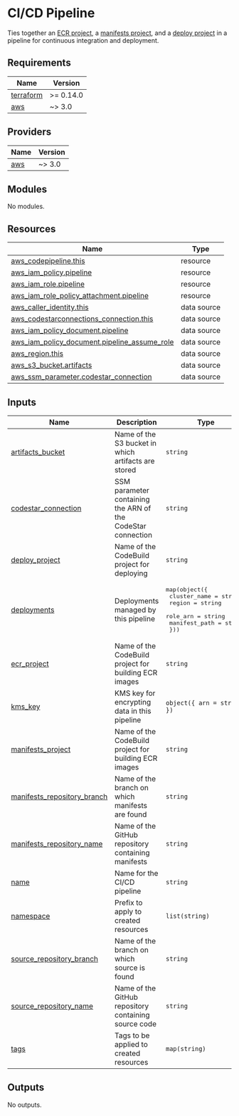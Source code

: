 # CI/CD Pipeline

Ties together an [ECR project], a [manifests project], and a [deploy project] in
a pipeline for continuous integration and deployment.

[ECR project]: ../ecr-project
[manifests project]: ../manifests-project
[deploy project]: ../deploy-project

<!-- BEGIN_TF_DOCS -->
## Requirements

| Name | Version |
|------|---------|
| <a name="requirement_terraform"></a> [terraform](#requirement\_terraform) | >= 0.14.0 |
| <a name="requirement_aws"></a> [aws](#requirement\_aws) | ~> 3.0 |

## Providers

| Name | Version |
|------|---------|
| <a name="provider_aws"></a> [aws](#provider\_aws) | ~> 3.0 |

## Modules

No modules.

## Resources

| Name | Type |
|------|------|
| [aws_codepipeline.this](https://registry.terraform.io/providers/hashicorp/aws/latest/docs/resources/codepipeline) | resource |
| [aws_iam_policy.pipeline](https://registry.terraform.io/providers/hashicorp/aws/latest/docs/resources/iam_policy) | resource |
| [aws_iam_role.pipeline](https://registry.terraform.io/providers/hashicorp/aws/latest/docs/resources/iam_role) | resource |
| [aws_iam_role_policy_attachment.pipeline](https://registry.terraform.io/providers/hashicorp/aws/latest/docs/resources/iam_role_policy_attachment) | resource |
| [aws_caller_identity.this](https://registry.terraform.io/providers/hashicorp/aws/latest/docs/data-sources/caller_identity) | data source |
| [aws_codestarconnections_connection.this](https://registry.terraform.io/providers/hashicorp/aws/latest/docs/data-sources/codestarconnections_connection) | data source |
| [aws_iam_policy_document.pipeline](https://registry.terraform.io/providers/hashicorp/aws/latest/docs/data-sources/iam_policy_document) | data source |
| [aws_iam_policy_document.pipeline_assume_role](https://registry.terraform.io/providers/hashicorp/aws/latest/docs/data-sources/iam_policy_document) | data source |
| [aws_region.this](https://registry.terraform.io/providers/hashicorp/aws/latest/docs/data-sources/region) | data source |
| [aws_s3_bucket.artifacts](https://registry.terraform.io/providers/hashicorp/aws/latest/docs/data-sources/s3_bucket) | data source |
| [aws_ssm_parameter.codestar_connection](https://registry.terraform.io/providers/hashicorp/aws/latest/docs/data-sources/ssm_parameter) | data source |

## Inputs

| Name | Description | Type | Default | Required |
|------|-------------|------|---------|:--------:|
| <a name="input_artifacts_bucket"></a> [artifacts\_bucket](#input\_artifacts\_bucket) | Name of the S3 bucket in which artifacts are stored | `string` | n/a | yes |
| <a name="input_codestar_connection"></a> [codestar\_connection](#input\_codestar\_connection) | SSM parameter containing the ARN of the CodeStar connection | `string` | n/a | yes |
| <a name="input_deploy_project"></a> [deploy\_project](#input\_deploy\_project) | Name of the CodeBuild project for deploying | `string` | n/a | yes |
| <a name="input_deployments"></a> [deployments](#input\_deployments) | Deployments managed by this pipeline | <pre>map(object({<br>    cluster_name  = string<br>    region        = string<br>    role_arn      = string<br>    manifest_path = string<br>  }))</pre> | n/a | yes |
| <a name="input_ecr_project"></a> [ecr\_project](#input\_ecr\_project) | Name of the CodeBuild project for building ECR images | `string` | n/a | yes |
| <a name="input_kms_key"></a> [kms\_key](#input\_kms\_key) | KMS key for encrypting data in this pipeline | `object({ arn = string })` | `null` | no |
| <a name="input_manifests_project"></a> [manifests\_project](#input\_manifests\_project) | Name of the CodeBuild project for building ECR images | `string` | n/a | yes |
| <a name="input_manifests_repository_branch"></a> [manifests\_repository\_branch](#input\_manifests\_repository\_branch) | Name of the branch on which manifests are found | `string` | `"main"` | no |
| <a name="input_manifests_repository_name"></a> [manifests\_repository\_name](#input\_manifests\_repository\_name) | Name of the GitHub repository containing manifests | `string` | n/a | yes |
| <a name="input_name"></a> [name](#input\_name) | Name for the CI/CD pipeline | `string` | n/a | yes |
| <a name="input_namespace"></a> [namespace](#input\_namespace) | Prefix to apply to created resources | `list(string)` | `[]` | no |
| <a name="input_source_repository_branch"></a> [source\_repository\_branch](#input\_source\_repository\_branch) | Name of the branch on which source is found | `string` | `"main"` | no |
| <a name="input_source_repository_name"></a> [source\_repository\_name](#input\_source\_repository\_name) | Name of the GitHub repository containing source code | `string` | n/a | yes |
| <a name="input_tags"></a> [tags](#input\_tags) | Tags to be applied to created resources | `map(string)` | `{}` | no |

## Outputs

No outputs.
<!-- END_TF_DOCS -->
